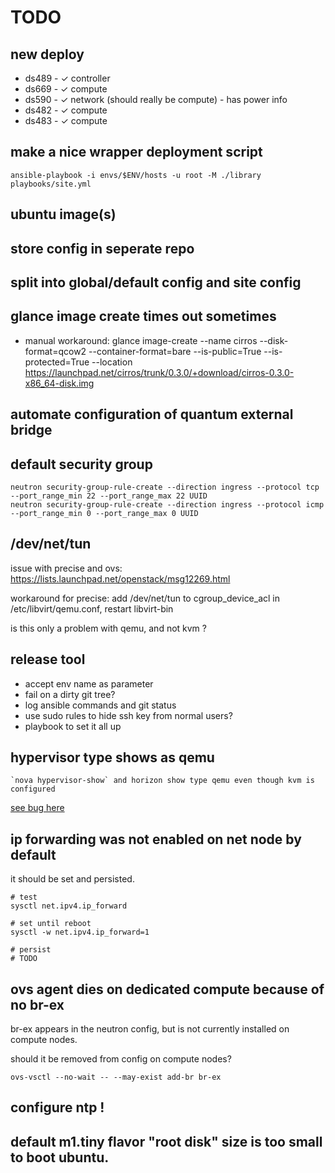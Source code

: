 

# TODO

## new deploy

- ds489 - ✓ controller
- ds669 - ✓ compute
- ds590 - ✓ network (should really be compute) - has power info
- ds482 - ✓ compute
- ds483 - ✓ compute

## make a nice wrapper deployment script

    ansible-playbook -i envs/$ENV/hosts -u root -M ./library playbooks/site.yml

## ubuntu image(s)

## store config in seperate repo

## split into global/default config and site config

## glance image create times out sometimes

- manual workaround:
    glance image-create --name cirros --disk-format=qcow2 --container-format=bare --is-public=True --is-protected=True --location https://launchpad.net/cirros/trunk/0.3.0/+download/cirros-0.3.0-x86_64-disk.img

## automate configuration of quantum external bridge

## default security group

    neutron security-group-rule-create --direction ingress --protocol tcp --port_range_min 22 --port_range_max 22 UUID
    neutron security-group-rule-create --direction ingress --protocol icmp --port_range_min 0 --port_range_max 0 UUID

## /dev/net/tun

issue with precise and ovs:  https://lists.launchpad.net/openstack/msg12269.html

workaround for precise: add /dev/net/tun to cgroup_device_acl in /etc/libvirt/qemu.conf, restart libvirt-bin

is this only a problem with qemu, and not kvm ?

## release tool

- accept env name as parameter
- fail on a dirty git tree?
- log ansible commands and git status
- use sudo rules to hide ssh key from normal users?
- playbook to set it all up

## hypervisor type shows as qemu

    `nova hypervisor-show` and horizon show type qemu even though kvm is configured

[see bug here](https://bugs.launchpad.net/nova/+bug/1195361)

## ip forwarding was not enabled on net node by default

it should be set and persisted.

    # test
    sysctl net.ipv4.ip_forward

    # set until reboot
    sysctl -w net.ipv4.ip_forward=1

    # persist
    # TODO


## ovs agent dies on dedicated compute because of no br-ex

br-ex appears in the neutron config, but is not currently installed on compute nodes.

should it be removed from config on compute nodes?

    ovs-vsctl --no-wait -- --may-exist add-br br-ex

## configure ntp !


## default m1.tiny flavor "root disk" size is too small to boot ubuntu.
